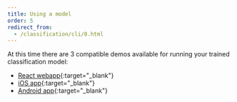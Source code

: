 ```yaml
---
title: Using a model
order: 5
redirect_from:
  - /classification/cli/8.html
---
```


At this time there are 3 compatible demos available for running your trained classification model:
- [React webapp](https://github.com/cloud-annotations/classification-react){:target="_blank"}
- [iOS app](https://github.com/cloud-annotations/classification-ios){:target="_blank"}
- [Android app](https://github.com/cloud-annotations/classification-android){:target="_blank"}
